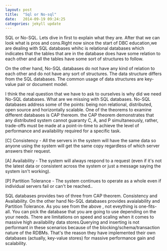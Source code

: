 ```yaml
---
layout: post
title:  "Sql or No-sql"
date:   2014-09-19 09:24:25
categories: jekyll update
---
```


SQL or No-SQL. Lets dive in first to explain what they are. After that we can look what is pros and cons.Right now since the start of DBC education,we are dealing with SQL databases whihc is relational databases which indicates that the tables that are in the database does have some relation to each other and all the tables have some sort of structures to follow.

On the other hand, No-SQL databases do not have any kind of relation to each other and do not have any sort of structures. The data structure  differs from the SQL databases. The common usage of data structures are key-value pair or document model.

I think the real question that we have to ask to ourselves is why did we need No-SQL databases. What are we missing with SQL databases. No-SQL databases address some of the points: being non relational, distributed, open source and horizontally scalable. One of the theorems to examine different databases is CAP thereom. the CAP theorem demonstrates that any distributed system cannot guaranty C, A, and P simultaneously, rather, trade-offs must be made at a point-in-time to achieve the level of performance and availability required for a specific task.

[C] Consistency - All the servers in the system will have the same data so anyone
using the system will get the same copy regardless of which server answers their request.

[A] Availability -  The system will always respond to a request (even if it's not the latest data or consistent across the system or just a message saying the system isn't working).

[P] Partition Tolerance - The system continues to operate as a whole even if individual servers fail or can't be reached..

SQL databases provides two of three from CAP theorem. Consistency and Availability. On the other hand No-SQL databases provides avaialability and Partition Tolerance. As you see from the above , not eveything is one-fits-all. You can pick the database that you are going to use depending on the your needs. There are limitations on speed and scaling when it comes to massive high availability data stores.Querying and inserting is not performant in these scenarios because of the blocking/schema/transaction nature of the RDBMs. That's the reason they have implemented their own databases (actually, key-value stores) for massive performance gain and scalability.
